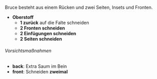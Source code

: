 Bruce besteht aus einem Rücken und zwei Seiten, Insets und Fronten.

*   **Oberstoff**
    *   **1 zurück** auf die Falte schneiden
    *   **2 Fronten schneiden**
    *   **2 Einfügungen schneiden**
    *   **2 Seiten schneiden**

<Warning>

###### Vorsichtsmaßnahmen

*   **back**: Extra Saum im Bein
*   **front**: Schneiden **zweimal**

</Warning>
